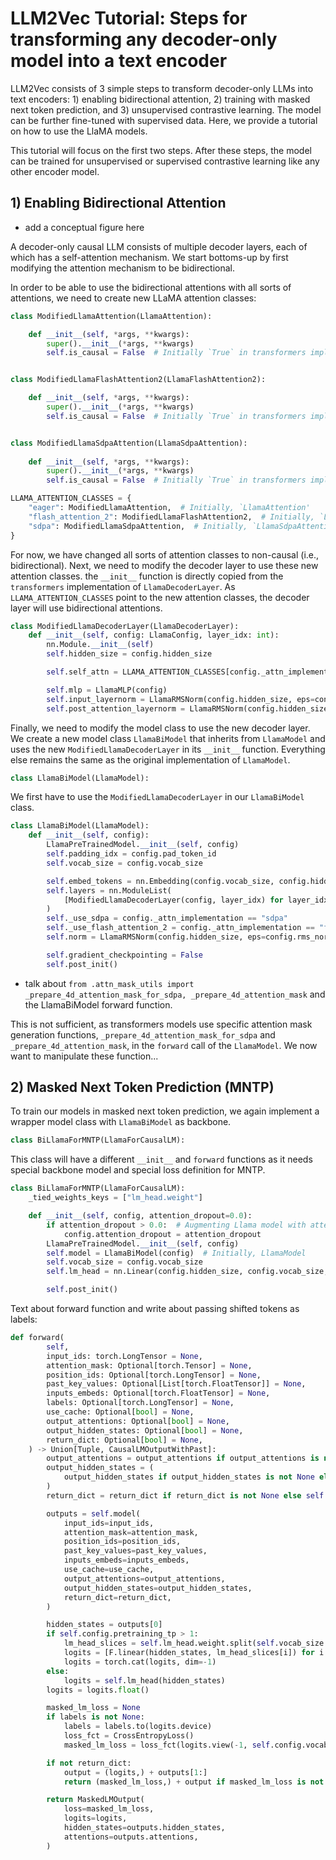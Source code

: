 # LLM2Vec Tutorial: Steps for transforming any decoder-only model into a text encoder

LLM2Vec consists of 3 simple steps to transform decoder-only LLMs into text encoders: 1) enabling bidirectional attention, 2) training with masked next token prediction, and 3) unsupervised contrastive learning. The model can be further fine-tuned with supervised data. Here, we provide a tutorial on how to use the LlaMA models.

This tutorial will focus on the first two steps. After these steps, the model can be trained for unsupervised or supervised contrastive learning like any other encoder model.

## 1) Enabling Bidirectional Attention

-  add a conceptual figure here

<!-- Will work for both Llama and Mistral -->
<!-- mention which transformer version is used for this -->

A decoder-only causal LLM consists of multiple decoder layers, each of which has a self-attention mechanism. We start bottoms-up by first modifying the attention mechanism to be bidirectional.

In order to be able to use the bidirectional attentions with all sorts of attentions, we need to create new LLaMA attention classes:
```python
class ModifiedLlamaAttention(LlamaAttention):

    def __init__(self, *args, **kwargs):
        super().__init__(*args, **kwargs)
        self.is_causal = False  # Initially `True` in transformers implementation


class ModifiedLlamaFlashAttention2(LlamaFlashAttention2):

    def __init__(self, *args, **kwargs):
        super().__init__(*args, **kwargs)
        self.is_causal = False  # Initially `True` in transformers implementation


class ModifiedLlamaSdpaAttention(LlamaSdpaAttention):
    
    def __init__(self, *args, **kwargs):
        super().__init__(*args, **kwargs)
        self.is_causal = False  # Initially `True` in transformers implementation

LLAMA_ATTENTION_CLASSES = {
    "eager": ModifiedLlamaAttention,  # Initially, `LlamaAttention'
    "flash_attention_2": ModifiedLlamaFlashAttention2,  # Initially, `LlamaFlashAttention2'
    "sdpa": ModifiedLlamaSdpaAttention,  # Initially, `LlamaSdpaAttention'
}
```
For now, we have changed all sorts of attention classes to non-causal (i.e., bidirectional). Next, we need to modify the decoder layer to use these new attention classes. the `__init__` function is directly copied from the `transformers` implementation of `LlamaDecoderLayer`. As `LLAMA_ATTENTION_CLASSES` point to the new attention classes, the decoder layer will use bidirectional attentions.
```python
class ModifiedLlamaDecoderLayer(LlamaDecoderLayer):
    def __init__(self, config: LlamaConfig, layer_idx: int):
        nn.Module.__init__(self)
        self.hidden_size = config.hidden_size

        self.self_attn = LLAMA_ATTENTION_CLASSES[config._attn_implementation](config=config, layer_idx=layer_idx)

        self.mlp = LlamaMLP(config)
        self.input_layernorm = LlamaRMSNorm(config.hidden_size, eps=config.rms_norm_eps)
        self.post_attention_layernorm = LlamaRMSNorm(config.hidden_size, eps=config.rms_norm_eps)
```
Finally, we need to modify the model class to use the new decoder layer. We create a new model class `LlamaBiModel` that inherits from `LlamaModel` and uses the new `ModifiedLlamaDecoderLayer` in its `__init__` function. Everything else remains the same as the original implementation of `LlamaModel`.
```python
class LlamaBiModel(LlamaModel):
```

We first have to use the `ModifiedLlamaDecoderLayer` in our `LlamaBiModel` class.
```python
class LlamaBiModel(LlamaModel):
    def __init__(self, config):
        LlamaPreTrainedModel.__init__(self, config)
        self.padding_idx = config.pad_token_id
        self.vocab_size = config.vocab_size

        self.embed_tokens = nn.Embedding(config.vocab_size, config.hidden_size, self.padding_idx)
        self.layers = nn.ModuleList(
            [ModifiedLlamaDecoderLayer(config, layer_idx) for layer_idx in range(config.num_hidden_layers)]  # Initially, `LlamaDecoderLayer(config, layer_idx)`
        )
        self._use_sdpa = config._attn_implementation == "sdpa"
        self._use_flash_attention_2 = config._attn_implementation == "flash_attention_2"
        self.norm = LlamaRMSNorm(config.hidden_size, eps=config.rms_norm_eps)

        self.gradient_checkpointing = False
        self.post_init()
```

- talk about `from .attn_mask_utils import _prepare_4d_attention_mask_for_sdpa, _prepare_4d_attention_mask` and the LlamaBiModel forward function.
<!-- Llama has moved to a different  -->

This is not sufficient, as transformers models use specific attention mask generation functions, `_prepare_4d_attention_mask_for_sdpa` and `_prepare_4d_attention_mask`, in the `forward` call of the `LlamaModel`. We now want to manipulate these function...
<!-- an example to verify output? -->


## 2) Masked Next Token Prediction (MNTP)
To train our models in masked next token prediction, we again implement a wrapper model class with `LlamaBiModel` as backbone.
<!-- talk about why this is needed - point to HF script, tell the return type expected -->
```python
class BiLlamaForMNTP(LlamaForCausalLM):
```

This class will have a different `__init__` and `forward` functions as it needs special backbone model and special loss definition for MNTP.

```python
class BiLlamaForMNTP(LlamaForCausalLM):
    _tied_weights_keys = ["lm_head.weight"]

    def __init__(self, config, attention_dropout=0.0):
        if attention_dropout > 0.0:  # Augmenting Llama model with attention dropout as there is no such parameter in the initialized LlamaConfig
            config.attention_dropout = attention_dropout
        LlamaPreTrainedModel.__init__(self, config)
        self.model = LlamaBiModel(config)  # Initially, LlamaModel
        self.vocab_size = config.vocab_size
        self.lm_head = nn.Linear(config.hidden_size, config.vocab_size, bias=False)

        self.post_init()
```

Text about forward function and write about passing shifted tokens as labels:
```python
def forward(
        self,
        input_ids: torch.LongTensor = None,
        attention_mask: Optional[torch.Tensor] = None,
        position_ids: Optional[torch.LongTensor] = None,
        past_key_values: Optional[List[torch.FloatTensor]] = None,
        inputs_embeds: Optional[torch.FloatTensor] = None,
        labels: Optional[torch.LongTensor] = None,
        use_cache: Optional[bool] = None,
        output_attentions: Optional[bool] = None,
        output_hidden_states: Optional[bool] = None,
        return_dict: Optional[bool] = None,
    ) -> Union[Tuple, CausalLMOutputWithPast]:
        output_attentions = output_attentions if output_attentions is not None else self.config.output_attentions
        output_hidden_states = (
            output_hidden_states if output_hidden_states is not None else self.config.output_hidden_states
        )
        return_dict = return_dict if return_dict is not None else self.config.use_return_dict

        outputs = self.model(
            input_ids=input_ids,
            attention_mask=attention_mask,
            position_ids=position_ids,
            past_key_values=past_key_values,
            inputs_embeds=inputs_embeds,
            use_cache=use_cache,
            output_attentions=output_attentions,
            output_hidden_states=output_hidden_states,
            return_dict=return_dict,
        )

        hidden_states = outputs[0]
        if self.config.pretraining_tp > 1:
            lm_head_slices = self.lm_head.weight.split(self.vocab_size // self.config.pretraining_tp, dim=0)
            logits = [F.linear(hidden_states, lm_head_slices[i]) for i in range(self.config.pretraining_tp)]
            logits = torch.cat(logits, dim=-1)
        else:
            logits = self.lm_head(hidden_states)
        logits = logits.float()

        masked_lm_loss = None
        if labels is not None:
            labels = labels.to(logits.device)
            loss_fct = CrossEntropyLoss()
            masked_lm_loss = loss_fct(logits.view(-1, self.config.vocab_size), labels.view(-1))

        if not return_dict:
            output = (logits,) + outputs[1:]
            return (masked_lm_loss,) + output if masked_lm_loss is not None else output

        return MaskedLMOutput(
            loss=masked_lm_loss,
            logits=logits,
            hidden_states=outputs.hidden_states,
            attentions=outputs.attentions,
        )
```

<!-- talk about label shifting -->

<!-- point to other resources for simcse and supervised training, as well as pointer to our code -->
